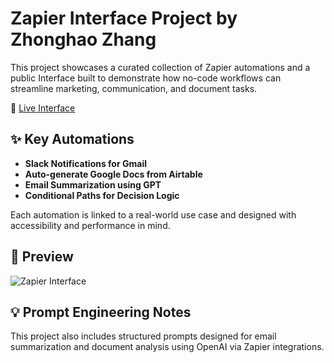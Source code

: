 # Zapier Interface Project by Zhonghao Zhang

This project showcases a curated collection of Zapier automations and a public Interface built to demonstrate how no-code workflows can streamline marketing, communication, and document tasks.

🔗 [Live Interface](https://new-interface-2a359d.zapier.app/page)

## ✨ Key Automations

- **Slack Notifications for Gmail**
- **Auto-generate Google Docs from Airtable**
- **Email Summarization using GPT**
- **Conditional Paths for Decision Logic**

Each automation is linked to a real-world use case and designed with accessibility and performance in mind.

## 📸 Preview

![Zapier Interface](interface-screenshots/interface-preview.png)

## 💡 Prompt Engineering Notes

This project also includes structured prompts designed for email summarization and document analysis using OpenAI via Zapier integrations.

